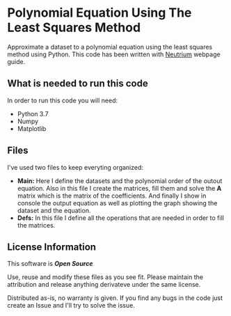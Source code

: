 # Polynomial Equation Using The Least Squares Method
Approximate a dataset to a polynomial equation using the least squares method using Python. 
This code has been written with [Neutrium](https://neutrium.net/mathematics/least-squares-fitting-of-a-polynomial/) webpage guide.

## What is needed to run this code
In order to run this code you will need:
- Python 3.7
- Numpy
- Matplotlib

## Files
I've used two files to keep everyting organized:
- **Main:** Here I define the datasets and the polynomial order of the outout equation. Also in this file I create the matrices, fill them and solve the **A** matrix which is the matrix of the coefficients. And finally I show in console the output equation as well as plotting the graph showing the dataset and the equation.
- **Defs:** In this file I define all the operations that are needed in order to fill the matrices.

## License Information
This software is **_Open Source_**

Use, reuse and modify these files as you see fit. Please maintain the attribution and release anything derivateve under the same license.

Distributed as-is, no warranty is given. If you find any bugs in the code just create an Issue and I'll try to solve the issue.
